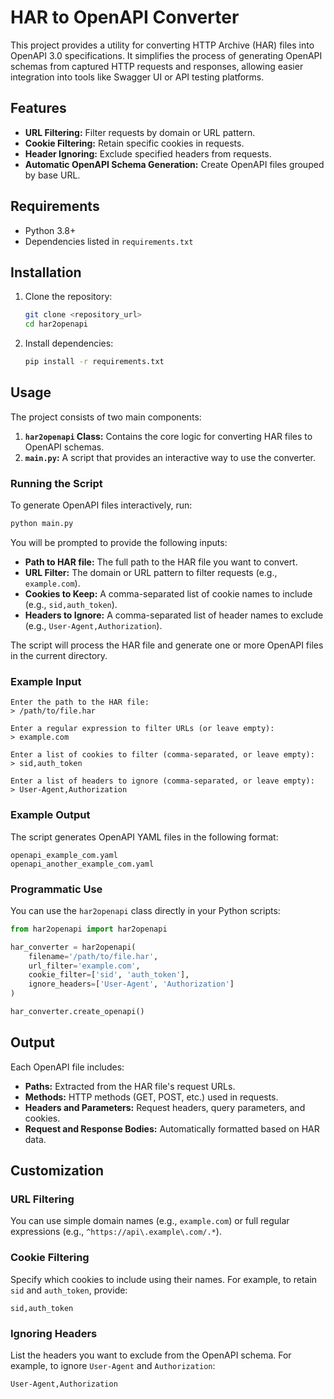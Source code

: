 # HAR to OpenAPI Converter

This project provides a utility for converting HTTP Archive (HAR) files into OpenAPI 3.0 specifications. It simplifies the process of generating OpenAPI schemas from captured HTTP requests and responses, allowing easier integration into tools like Swagger UI or API testing platforms.

## Features
- **URL Filtering:** Filter requests by domain or URL pattern.
- **Cookie Filtering:** Retain specific cookies in requests.
- **Header Ignoring:** Exclude specified headers from requests.
- **Automatic OpenAPI Schema Generation:** Create OpenAPI files grouped by base URL.

## Requirements
- Python 3.8+
- Dependencies listed in `requirements.txt`

## Installation

1. Clone the repository:
   ```bash
   git clone <repository_url>
   cd har2openapi
   ```

2. Install dependencies:
   ```bash
   pip install -r requirements.txt
   ```

## Usage

The project consists of two main components:

1. **`har2openapi` Class:** Contains the core logic for converting HAR files to OpenAPI schemas.
2. **`main.py`:** A script that provides an interactive way to use the converter.

### Running the Script

To generate OpenAPI files interactively, run:
```bash
python main.py
```

You will be prompted to provide the following inputs:
- **Path to HAR file:** The full path to the HAR file you want to convert.
- **URL Filter:** The domain or URL pattern to filter requests (e.g., `example.com`).
- **Cookies to Keep:** A comma-separated list of cookie names to include (e.g., `sid,auth_token`).
- **Headers to Ignore:** A comma-separated list of header names to exclude (e.g., `User-Agent,Authorization`).

The script will process the HAR file and generate one or more OpenAPI files in the current directory.

### Example Input
```
Enter the path to the HAR file:
> /path/to/file.har

Enter a regular expression to filter URLs (or leave empty):
> example.com

Enter a list of cookies to filter (comma-separated, or leave empty):
> sid,auth_token

Enter a list of headers to ignore (comma-separated, or leave empty):
> User-Agent,Authorization

```

### Example Output
The script generates OpenAPI YAML files in the following format:
```
openapi_example_com.yaml
openapi_another_example_com.yaml
```

### Programmatic Use

You can use the `har2openapi` class directly in your Python scripts:

```python
from har2openapi import har2openapi

har_converter = har2openapi(
    filename='/path/to/file.har',
    url_filter='example.com',
    cookie_filter=['sid', 'auth_token'],
    ignore_headers=['User-Agent', 'Authorization']
)

har_converter.create_openapi()
```

## Output
Each OpenAPI file includes:
- **Paths:** Extracted from the HAR file's request URLs.
- **Methods:** HTTP methods (GET, POST, etc.) used in requests.
- **Headers and Parameters:** Request headers, query parameters, and cookies.
- **Request and Response Bodies:** Automatically formatted based on HAR data.

## Customization

### URL Filtering
You can use simple domain names (e.g., `example.com`) or full regular expressions (e.g., `^https://api\.example\.com/.*`).

### Cookie Filtering
Specify which cookies to include using their names. For example, to retain `sid` and `auth_token`, provide:
```plaintext
sid,auth_token
```

### Ignoring Headers
List the headers you want to exclude from the OpenAPI schema. For example, to ignore `User-Agent` and `Authorization`:
```plaintext
User-Agent,Authorization
```

